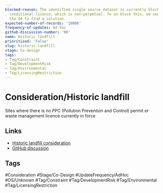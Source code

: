 ```yaml
---
blocked-reason: The identified single source dataset is currently blocked by the EA
  conditional licence, which is non-perpetual. To un-block this, we need to contact
  the EA to find a solution.
expected-number-of-records: '19806'
frequency-of-updates: Ad hoc
github-discussion-number: '90'
name: Historic landfill
prioritised: 'False'
slug: historic-landfill
stage: Co-design
tags:
- Tag/Constraint
- Tag/DevelopmentRisk
- Tag/Environmental
- Tag/LicensingRestriction
---
```


# Consideration/Historic landfill

Sites where there is no PPC (Pollution Prevention and Control) permit or waste management licence currently in force

## Links

* [Historic landfill consideration](https://design.planning.data.gov.uk/planning-consideration/historic-landfill)
* [GitHub discussion](https://github.com/digital-land/data-standards-backlog/discussions/90)

## Tags

#Consideration #Stage/Co-Design #UpdateFrequency/AdHoc #OS/Unknown #Tag/Constraint #Tag/DevelopmentRisk #Tag/Environmental #Tag/LicensingRestriction